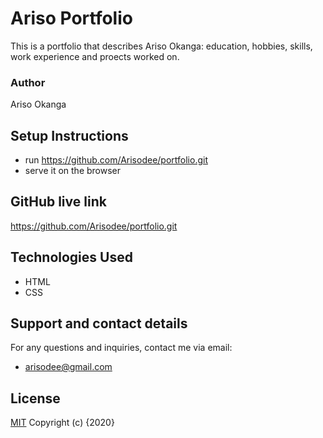 # Ariso Portfolio
 This is a portfolio that describes Ariso Okanga: education, hobbies, skills, work experience and proects worked on.
### Author
 Ariso Okanga
## Setup Instructions
* run https://github.com/Arisodee/portfolio.git 
* serve it on the browser
## GitHub live link
https://github.com/Arisodee/portfolio.git 
## Technologies Used
* HTML
* CSS
## Support and contact details
For any questions and inquiries, contact me via email:
* arisodee@gmail.com
## License
[MIT](https://choosealicense.com/licenses/mit/)
Copyright (c) {2020}